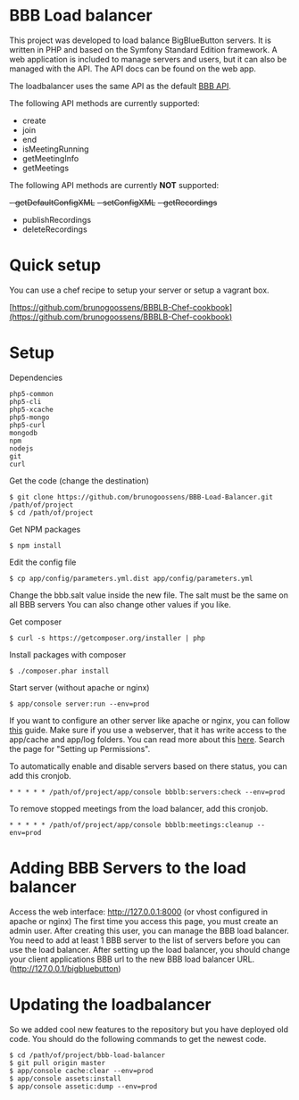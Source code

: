BBB Load balancer
========================

This project was developed to load balance BigBlueButton servers.
It is written in PHP and based on the Symfony Standard Edition framework.
A web application is included to manage servers and users, but it can also be managed with the API. The API docs can be found on the web app.

The loadbalancer uses the same API as the default [BBB API](https://code.google.com/p/bigbluebutton/wiki/API).

The following API methods are currently supported:

- create
- join
- end
- isMeetingRunning
- getMeetingInfo
- getMeetings

The following API methods are currently **NOT** supported:

~~- getDefaultConfigXML~~
~~- setConfigXML~~
~~- getRecordings~~
- publishRecordings
- deleteRecordings

# Quick setup #

You can use a chef recipe to setup your server or setup a vagrant box.

[https://github.com/brunogoossens/BBBLB-Chef-cookbook](https://github.com/brunogoossens/BBBLB-Chef-cookbook)

# Setup #

Dependencies

	php5-common
	php5-cli
	php5-xcache
	php5-mongo
	php5-curl
	mongodb
	npm
	nodejs
	git
	curl

Get the code (change the destination)

	$ git clone https://github.com/brunogoossens/BBB-Load-Balancer.git /path/of/project
	$ cd /path/of/project

Get NPM packages

	$ npm install

Edit the config file

	$ cp app/config/parameters.yml.dist app/config/parameters.yml

Change the bbb.salt value inside the new file. The salt must be the same on all BBB servers
You can also change other values if you like.

Get composer

	$ curl -s https://getcomposer.org/installer | php

Install packages with composer

	$ ./composer.phar install

Start server (without apache or nginx)

	$ app/console server:run --env=prod

If you want to configure an other server like apache or nginx, you can follow [this](http://symfony.com/doc/current/cookbook/configuration/web_server_configuration.html) guide.
Make sure if you use a webserver, that it has write access to the app/cache and app/log folders. You can read more about this [here](http://symfony.com/doc/current/book/installation.html). Search the page for "Setting up Permissions".

To automatically enable and disable servers based on there status, you can add this cronjob.

    * * * * * /path/of/project/app/console bbblb:servers:check --env=prod

To remove stopped meetings from the load balancer, add this cronjob.

	* * * * * /path/of/project/app/console bbblb:meetings:cleanup --env=prod

# Adding BBB Servers to the load balancer #

Access the web interface: http://127.0.0.1:8000 (or vhost configured in apache or nginx)
The first time you access this page, you must create an admin user. After creating this user, you can manage the BBB load balancer. You need to add at least 1 BBB server to the list of servers before you can use the load balancer. After setting up the load balancer, you should change your client applications BBB url to the new BBB load balancer URL.
(http://127.0.0.1/bigbluebutton)

# Updating the loadbalancer #

So we added cool new features to the repository but you have deployed old code. You should do the following commands to get the newest code.

	$ cd /path/of/project/bbb-load-balancer
	$ git pull origin master
	$ app/console cache:clear --env=prod
	$ app/console assets:install
	$ app/console assetic:dump --env=prod
